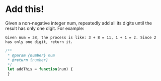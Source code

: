 # Add this!

Given a non-negative integer num, repeatedly add all its digits until the result has only one digit.
For example:

```
Given num = 38, the process is like: 3 + 8 = 11, 1 + 1 = 2. Since 2 has only one digit, return it.
```

```js
/**
 * @param {number} num
 * @return {number}
 */
 let addThis = function(num) {
 }
```
